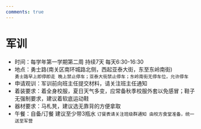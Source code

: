 ```yaml
---
comments: true
---
```


# 军训

- 时间：每学年第一学期第二周 持续7天 每天6:30-16:30
- 地点：勇士路(南关区南环城路北侧，西起亚泰大街，东至东岭南街)  
`勇士路早上即停即走 晚上禁止停车；亚泰大街禁止停车；东岭南街无停车位，允许停车`
- 申请观训：军训前向班主任提交材料，请关注班主任通知  
- 着装要求：着全身校服，夏日天气多变，应常备秋季校服外套以免感冒；鞋子无强制要求，建议着软底运动鞋
- 器材要求：马札凳，建议选无靠背的方便拿取
- 午餐：自备/订餐 建议至少带3瓶水 
`订餐表请关注班级群通知 由校方食堂准备，统一送至军营`
